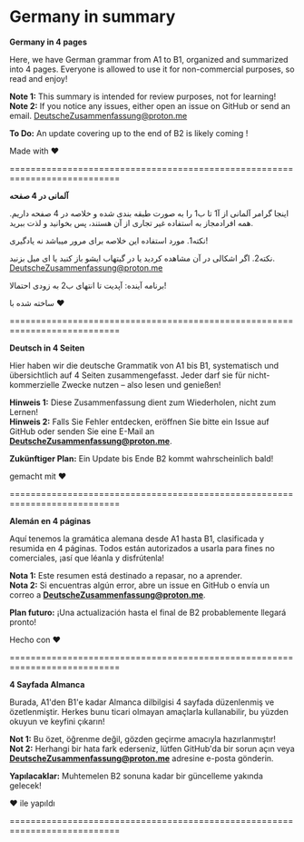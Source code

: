 # Germany in summary

**Germany in 4 pages**

Here, we have German grammar from A1 to B1, organized and summarized into 4 pages. Everyone is allowed to use it for non-commercial purposes, so read and enjoy!  

**Note 1:** This summary is intended for review purposes, not for learning!  
**Note 2:** If you notice any issues, either open an issue on GitHub or send an email. DeutscheZusammenfassung@proton.me

**To Do:** An update covering up to the end of B2 is likely coming !

Made with ❤️

===========================================================================

**آلمانی در 4 صفحه**

اینجا گرامر آلمانی از آ1 تا ب1 را به صورت طبقه بندی شده و خلاصه در 4 صفحه داریم. همه افرادمجاز به استفاده غیر تجاری از آن هستند، پس بخوانید و لذت ببرید.

نکته1. مورد استفاده این خلاصه برای مرور میباشد نه یادگیری!

نکته2. اگر اشکالی در آن مشاهده کردید یا در گیتهاب ایشو باز کنید یا ای میل بزنید. DeutscheZusammenfassung@proton.me

برنامه آینده: آپدیت تا انتهای ب2 به زودی احتمالا!

ساخته شده با ❤️

===========================================================================

**Deutsch in 4 Seiten**  

Hier haben wir die deutsche Grammatik von A1 bis B1, systematisch und übersichtlich auf 4 Seiten zusammengefasst. Jeder darf sie für nicht-kommerzielle Zwecke nutzen – also lesen und genießen!  

**Hinweis 1:** Diese Zusammenfassung dient zum Wiederholen, nicht zum Lernen!  
**Hinweis 2:** Falls Sie Fehler entdecken, eröffnen Sie bitte ein Issue auf GitHub oder senden Sie eine E-Mail an **DeutscheZusammenfassung@proton.me**.  

**Zukünftiger Plan:** Ein Update bis Ende B2 kommt wahrscheinlich bald!

gemacht mit ❤️

===========================================================================

**Alemán en 4 páginas**  

Aquí tenemos la gramática alemana desde A1 hasta B1, clasificada y resumida en 4 páginas. Todos están autorizados a usarla para fines no comerciales, ¡así que léanla y disfrútenla!  

**Nota 1:** Este resumen está destinado a repasar, no a aprender.  
**Nota 2:** Si encuentras algún error, abre un issue en GitHub o envía un correo a **DeutscheZusammenfassung@proton.me**.  

**Plan futuro:** ¡Una actualización hasta el final de B2 probablemente llegará pronto!

Hecho con ❤️

===========================================================================

**4 Sayfada Almanca**  

Burada, A1'den B1'e kadar Almanca dilbilgisi 4 sayfada düzenlenmiş ve özetlenmiştir. Herkes bunu ticari olmayan amaçlarla kullanabilir, bu yüzden okuyun ve keyfini çıkarın!  

**Not 1:** Bu özet, öğrenme değil, gözden geçirme amacıyla hazırlanmıştır!  
**Not 2:** Herhangi bir hata fark ederseniz, lütfen GitHub'da bir sorun açın veya **DeutscheZusammenfassung@proton.me** adresine e-posta gönderin.  

**Yapılacaklar:** Muhtemelen B2 sonuna kadar bir güncelleme yakında gelecek! 

❤️ ile yapıldı

===========================================================================
